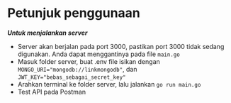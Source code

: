 # Petunjuk penggunaan
***Untuk menjalankan server***
- Server akan berjalan pada port 3000, pastikan port 3000 tidak sedang digunakan. Anda dapat menggantinya pada file `main.go`
- Masuk folder server, buat .env file isikan dengan `MONGO_URI="mongodb://linkmongodb"`, dan `JWT_KEY="bebas_sebagai_secret_key"`
- Arahkan terminal ke folder server, lalu jalankan `go run main.go`
- Test API pada Postman